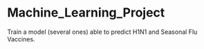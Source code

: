 # Machine_Learning_Project
Train a model (several ones) able to predict H1N1 and Seasonal Flu Vaccines. 
